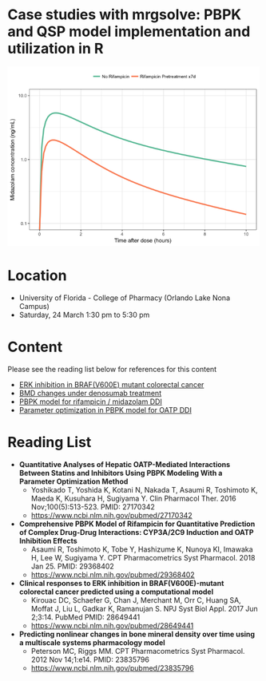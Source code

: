 Case studies with mrgsolve: PBPK and QSP model implementation and utilization in R
================

![](docs/img/README-unnamed-chunk-1-1.png)

Location
========

-   University of Florida - College of Pharmacy (Orlando Lake Nona Campus)
-   Saturday, 24 March 1:30 pm to 5:30 pm

Content
=======

Please see the reading list below for references for this content

-   [ERK inhibition in BRAF(V600E) mutant colorectal cancer](docs/mapk_inhibitors_in_colorectal_cancer.md)
-   [BMD changes under denosumab treatment](docs/OpenBoneMin.md)
-   [PBPK model for rifampicin / midazolam DDI](docs/rifampin_midazolam_ddi.md)
-   [Parameter optimization in PBPK model for OATP DDI](docs/oatp_ddi_optimization.md)

Reading List
============

-   **Quantitative Analyses of Hepatic OATP-Mediated Interactions Between Statins and Inhibitors Using PBPK Modeling With a Parameter Optimization Method**
    -   Yoshikado T, Yoshida K, Kotani N, Nakada T, Asaumi R, Toshimoto K, Maeda K, Kusuhara H, Sugiyama Y. Clin Pharmacol Ther. 2016 Nov;100(5):513-523. PMID: 27170342
    -   <https://www.ncbi.nlm.nih.gov/pubmed/27170342>
-   **Comprehensive PBPK Model of Rifampicin for Quantitative Prediction of Complex Drug-Drug Interactions: CYP3A/2C9 Induction and OATP Inhibition Effects**
    -   Asaumi R, Toshimoto K, Tobe Y, Hashizume K, Nunoya KI, Imawaka H, Lee W, Sugiyama Y. CPT Pharmacometrics Syst Pharmacol. 2018 Jan 25. PMID: 29368402
    -   <https://www.ncbi.nlm.nih.gov/pubmed/29368402>
-   **Clinical responses to ERK inhibition in BRAF(V600E)-mutant colorectal cancer predicted using a computational model**
    -   Kirouac DC, Schaefer G, Chan J, Merchant M, Orr C, Huang SA, Moffat J, Liu L, Gadkar K, Ramanujan S. NPJ Syst Biol Appl. 2017 Jun 2;3:14. PubMed PMID: 28649441
    -   <https://www.ncbi.nlm.nih.gov/pubmed/28649441>
-   **Predicting nonlinear changes in bone mineral density over time using a multiscale systems pharmacology model**
    -   Peterson MC, Riggs MM. CPT Pharmacometrics Syst Pharmacol. 2012 Nov 14;1:e14. PMID: 23835796
    -   <https://www.ncbi.nlm.nih.gov/pubmed/23835796>

